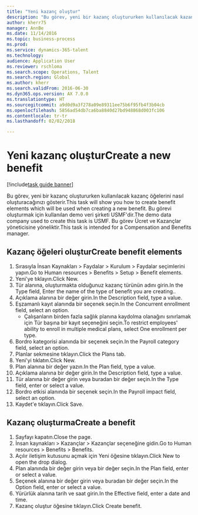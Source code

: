 ```yaml
--- 
title: "Yeni kazanç oluştur"
description: "Bu görev, yeni bir kazanç oluştururken kullanılacak kazanç öğelerini nasıl oluşturacağınızı gösterir."
author: kherr75
manager: AnnBe
ms.date: 11/14/2016
ms.topic: business-process
ms.prod: 
ms.service: dynamics-365-talent
ms.technology: 
audience: Application User
ms.reviewer: rschloma
ms.search.scope: Operations, Talent
ms.search.region: Global
ms.author: kherr
ms.search.validFrom: 2016-06-30
ms.dyn365.ops.version: AX 7.0.0
ms.translationtype: HT
ms.sourcegitcommit: a9d0d9a3f278a09e89311ee75b6f95fb4f3b04cb
ms.openlocfilehash: 5856ad54db7ca6ba8840d27bd948868d003fc106
ms.contentlocale: tr-tr
ms.lasthandoff: 02/02/2018

---
```

# <a name="create-a-new-benefit"></a><span data-ttu-id="88939-103">Yeni kazanç oluştur</span><span class="sxs-lookup"><span data-stu-id="88939-103">Create a new benefit</span></span>

[!include[task guide banner](../../includes/task-guide-banner.md)]

<span data-ttu-id="88939-104">Bu görev, yeni bir kazanç oluştururken kullanılacak kazanç öğelerini nasıl oluşturacağınızı gösterir.</span><span class="sxs-lookup"><span data-stu-id="88939-104">This task will show you how to create benefit elements which will be used when creating a new benefit.</span></span> <span data-ttu-id="88939-105">Bu görevi oluşturmak için kullanılan demo veri şirketi USMF'dir.</span><span class="sxs-lookup"><span data-stu-id="88939-105">The demo data company used to create this task is USMF.</span></span> <span data-ttu-id="88939-106">Bu görev Ücret ve Kazançlar yöneticisine yöneliktir.</span><span class="sxs-lookup"><span data-stu-id="88939-106">This task is intended for a Compensation and Benefits manager.</span></span>


## <a name="create-benefit-elements"></a><span data-ttu-id="88939-107">Kazanç öğeleri oluştur</span><span class="sxs-lookup"><span data-stu-id="88939-107">Create benefit elements</span></span>
1. <span data-ttu-id="88939-108">Sırasıyla İnsan Kaynakları > Faydalar > Kurulum > Faydalar seçimlerini yapın.</span><span class="sxs-lookup"><span data-stu-id="88939-108">Go to Human resources > Benefits > Setup > Benefit elements.</span></span>
2. <span data-ttu-id="88939-109">Yeni'ye tıklayın.</span><span class="sxs-lookup"><span data-stu-id="88939-109">Click New.</span></span>
3. <span data-ttu-id="88939-110">Tür alanına, oluşturmakta olduğunuz kazanç türünün adını girin.</span><span class="sxs-lookup"><span data-stu-id="88939-110">In the Type field, Enter the name of the type of benefit you are creating..</span></span>
4. <span data-ttu-id="88939-111">Açıklama alanına bir değer girin.</span><span class="sxs-lookup"><span data-stu-id="88939-111">In the Description field, type a value.</span></span>
5. <span data-ttu-id="88939-112">Eşzamanlı kayıt alanında bir seçenek seçin.</span><span class="sxs-lookup"><span data-stu-id="88939-112">In the Concurrent enrollment field, select an option.</span></span>
    * <span data-ttu-id="88939-113">Çalışanların birden fazla sağlık planına kaydolma olanağını sınırlamak için Tür başına bir kayıt seçeneğini seçin.</span><span class="sxs-lookup"><span data-stu-id="88939-113">To restrict employees' ability to enroll in multiple medical plans, select One enrollment per type.</span></span>  
6. <span data-ttu-id="88939-114">Bordro kategorisi alanında bir seçenek seçin.</span><span class="sxs-lookup"><span data-stu-id="88939-114">In the Payroll category field, select an option.</span></span>
7. <span data-ttu-id="88939-115">Planlar sekmesine tıklayın.</span><span class="sxs-lookup"><span data-stu-id="88939-115">Click the Plans tab.</span></span>
8. <span data-ttu-id="88939-116">Yeni'yi tıklatın.</span><span class="sxs-lookup"><span data-stu-id="88939-116">Click New.</span></span>
9. <span data-ttu-id="88939-117">Plan alanına bir değer yazın.</span><span class="sxs-lookup"><span data-stu-id="88939-117">In the Plan field, type a value.</span></span>
10. <span data-ttu-id="88939-118">Açıklama alanına bir değer girin.</span><span class="sxs-lookup"><span data-stu-id="88939-118">In the Description field, type a value.</span></span>
11. <span data-ttu-id="88939-119">Tür alanına bir değer girin veya buradan bir değer seçin.</span><span class="sxs-lookup"><span data-stu-id="88939-119">In the Type field, enter or select a value.</span></span>
12. <span data-ttu-id="88939-120">Bordro etkisi alanında bir seçenek seçin.</span><span class="sxs-lookup"><span data-stu-id="88939-120">In the Payroll impact field, select an option.</span></span>
13. <span data-ttu-id="88939-121">Kaydet'e tıklayın.</span><span class="sxs-lookup"><span data-stu-id="88939-121">Click Save.</span></span>

## <a name="create-a-benefit"></a><span data-ttu-id="88939-122">Kazanç oluşturma</span><span class="sxs-lookup"><span data-stu-id="88939-122">Create a benefit</span></span>
1. <span data-ttu-id="88939-123">Sayfayı kapatın.</span><span class="sxs-lookup"><span data-stu-id="88939-123">Close the page.</span></span>
2. <span data-ttu-id="88939-124">İnsan kaynakları > Kazançlar > Kazançlar seçeneğine gidin.</span><span class="sxs-lookup"><span data-stu-id="88939-124">Go to Human resources > Benefits > Benefits.</span></span>
3. <span data-ttu-id="88939-125">Açılır iletişim kutusunu açmak için Yeni öğesine tıklayın.</span><span class="sxs-lookup"><span data-stu-id="88939-125">Click New to open the drop dialog.</span></span>
4. <span data-ttu-id="88939-126">Plan alanında bir değer girin veya bir değer seçin.</span><span class="sxs-lookup"><span data-stu-id="88939-126">In the Plan field, enter or select a value.</span></span>
5. <span data-ttu-id="88939-127">Seçenek alanına bir değer girin veya buradan bir değer seçin.</span><span class="sxs-lookup"><span data-stu-id="88939-127">In the Option field, enter or select a value.</span></span>
6. <span data-ttu-id="88939-128">Yürürlük alanına tarih ve saat girin.</span><span class="sxs-lookup"><span data-stu-id="88939-128">In the Effective field, enter a date and time.</span></span>
7. <span data-ttu-id="88939-129">Kazanç oluştur öğesine tıklayın.</span><span class="sxs-lookup"><span data-stu-id="88939-129">Click Create benefit.</span></span>


